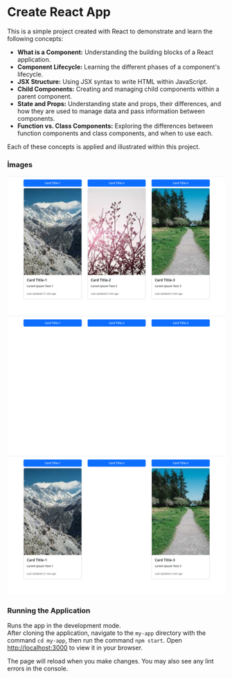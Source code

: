 # Create React App

This is a simple project created with React to demonstrate and learn the following concepts:

- **What is a Component:** Understanding the building blocks of a React application.
- **Component Lifecycle:** Learning the different phases of a component's lifecycle.
- **JSX Structure:** Using JSX syntax to write HTML within JavaScript.
- **Child Components:** Creating and managing child components within a parent component.
- **State and Props:** Understanding state and props, their differences, and how they are used to manage data and pass information between components.
- **Function vs. Class Components:** Exploring the differences between function components and class components, and when to use each.

Each of these concepts is applied and illustrated within this project.

### İmages
![Screenshot of the project](my-app/images/image1.png)
![Screenshot of the project](my-app/images/image2.png)
![Screenshot of the project](my-app/images/image3.png)


### Running the Application


Runs the app in the development mode.\
After cloning the application, navigate to the `my-app` directory with the command `cd my-app`, then run the command `npm start`. Open [http://localhost:3000](http://localhost:3000) to view it in your browser.

The page will reload when you make changes. You may also see any lint errors in the console.
